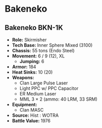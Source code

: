 # Bakeneko
## Bakeneko BKN-1K
- **Role:** Skirmisher
- **Tech Base:** Inner Sphere Mixed (3100)
- **Chassis:** 55 tons (Endo Steel)
- **Movement:** 6 / 9 (12), XL
  - **Jumping:** 6
- **Armor:** 184
- **Heat Sinks:** 10 (20)
- **Weapons:**
  - Clan Large Pulse Laser
  - Light PPC w/ PPC Capacitor
  - ER Medium Laser
  - MML 3 × 2 (ammo: 40 LRM, 33 SRM)
- **Equipment:**
  - Clan MASC
- **Source:** Hist : WOTRA
- **Battle Value:** 1976

